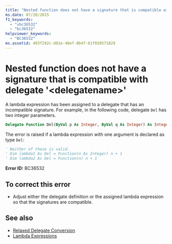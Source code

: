 ```yaml
---
title: "Nested function does not have a signature that is compatible with delegate '<delegatename>'"
ms.date: 07/20/2015
f1_keywords: 
  - "vbc36532"
  - "bc36532"
helpviewer_keywords: 
  - "BC36532"
ms.assetid: 493f292c-d81e-40ef-8b47-61f020571829
---
```

# Nested function does not have a signature that is compatible with delegate '\<delegatename>'
A lambda expression has been assigned to a delegate that has an incompatible signature. For example, in the following code, delegate `Del` has two integer parameters.  
  
```vb  
Delegate Function Del(ByVal p As Integer, ByVal q As Integer) As Integer  
```  
  
 The error is raised if a lambda expression with one argument is declared as type `Del`:  
  
```vb  
' Neither of these is valid.   
' Dim lambda1 As Del = Function(n As Integer) n + 1  
' Dim lambda2 As Del = Function(n) n + 1  
```  
  
 **Error ID:** BC36532  
  
## To correct this error  
  
-   Adjust either the delegate definition or the assigned lambda expression so that the signatures are compatible.  
  
## See also
- [Relaxed Delegate Conversion](../../../visual-basic/programming-guide/language-features/delegates/relaxed-delegate-conversion.md)
- [Lambda Expressions](../../../visual-basic/programming-guide/language-features/procedures/lambda-expressions.md)
